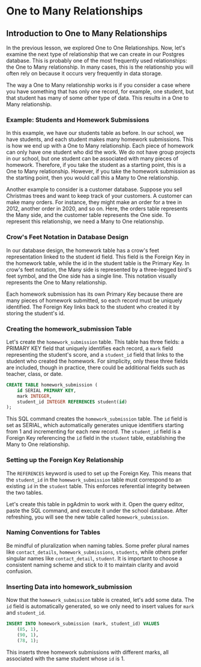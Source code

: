 # One to Many Relationships

## Introduction to One to Many Relationships

In the previous lesson, we explored One to One Relationships. Now, let's examine the next type of relationship that we can create in our Postgres database. This is probably one of the most frequently used relationships: the One to Many relationship. In many cases, this is the relationship you will often rely on because it occurs very frequently in data storage.

The way a One to Many relationship works is if you consider a case where you have something that has only one record, for example, one student, but that student has many of some other type of data. This results in a One to Many relationship.

### Example: Students and Homework Submissions

In this example, we have our students table as before. In our school, we have students, and each student makes many homework submissions. This is how we end up with a One to Many relationship. Each piece of homework can only have one student who did the work. We do not have group projects in our school, but one student can be associated with many pieces of homework. Therefore, if you take the student as a starting point, this is a One to Many relationship. However, if you take the homework submission as the starting point, then you would call this a Many to One relationship.

Another example to consider is a customer database. Suppose you sell Christmas trees and want to keep track of your customers. A customer can make many orders. For instance, they might make an order for a tree in 2012, another order in 2020, and so on. Here, the orders table represents the Many side, and the customer table represents the One side. To represent this relationship, we need a Many to One relationship.

### Crow's Feet Notation in Database Design

In our database design, the homework table has a crow's feet representation linked to the student id field. This field is the Foreign Key in the homework table, while the id in the student table is the Primary Key. In crow's feet notation, the Many side is represented by a three-legged bird's feet symbol, and the One side has a single line. This notation visually represents the One to Many relationship.

Each homework submission has its own Primary Key because there are many pieces of homework submitted, so each record must be uniquely identified. The Foreign Key links back to the student who created it by storing the student's id.

### Creating the homework_submission Table

Let's create the `homework_submission` table. This table has three fields: a PRIMARY KEY field that uniquely identifies each record, a `mark` field representing the student's score, and a `student_id` field that links to the student who created the homework. For simplicity, only these three fields are included, though in practice, there could be additional fields such as teacher, class, or date.

```sql
CREATE TABLE homework_submission (
    id SERIAL PRIMARY KEY,
    mark INTEGER,
    student_id INTEGER REFERENCES student(id)
);
```

This SQL command creates the `homework_submission` table. The `id` field is set as SERIAL, which automatically generates unique identifiers starting from 1 and incrementing for each new record. The `student_id` field is a Foreign Key referencing the `id` field in the `student` table, establishing the Many to One relationship.

### Setting up the Foreign Key Relationship

The `REFERENCES` keyword is used to set up the Foreign Key. This means that the `student_id` in the `homework_submission` table must correspond to an existing `id` in the `student` table. This enforces referential integrity between the two tables.

Let's create this table in pgAdmin to work with it. Open the query editor, paste the SQL command, and execute it under the school database. After refreshing, you will see the new table called `homework_submission`.

### Naming Conventions for Tables

Be mindful of pluralization when naming tables. Some prefer plural names like `contact_details`, `homework_submissions`, `students`, while others prefer singular names like `contact_detail`, `student`. It is important to choose a consistent naming scheme and stick to it to maintain clarity and avoid confusion.

### Inserting Data into homework_submission

Now that the `homework_submission` table is created, let's add some data. The `id` field is automatically generated, so we only need to insert values for `mark` and `student_id`.

```sql
INSERT INTO homework_submission (mark, student_id) VALUES
    (85, 1),
    (90, 1),
    (78, 1);
```

This inserts three homework submissions with different marks, all associated with the same student whose `id` is 1.
